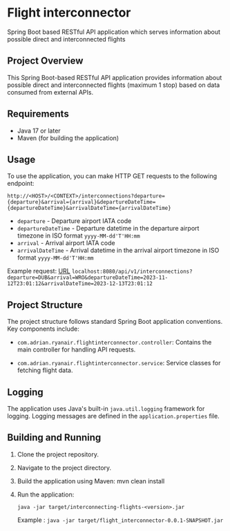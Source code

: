 # Flight interconnector
Spring Boot based RESTful API application which serves information about possible direct and interconnected flights
## Project Overview

This Spring Boot-based RESTful API application provides information about possible direct and interconnected flights (maximum 1 stop) based on data consumed from external APIs.

## Requirements

- Java 17 or later
- Maven (for building the application)

## Usage

To use the application, you can make HTTP GET requests to the following endpoint:

    http://<HOST>/<CONTEXT>/interconnections?departure={departure}&arrival={arrival}&departureDateTime={departureDateTime}&arrivalDateTime={arrivalDateTime}

- `departure` - Departure airport IATA code
- `departureDateTime` - Departure datetime in the departure airport timezone in ISO format `yyyy-MM-dd'T'HH:mm`
- `arrival` - Arrival airport IATA code
- `arrivalDateTime` - Arrival datetime in the arrival airport timezone in ISO format `yyyy-MM-dd'T'HH:mm`

Example request:
[URL](http://localhost:8080/api/v1/interconnections?departure=DUB&arrival=WRO&departureDateTime=2023-11-12T23:01:12&arrivalDateTime=2023-12-13T23:01:12)
`localhost:8080/api/v1/interconnections?departure=DUB&arrival=WRO&departureDateTime=2023-11-12T23:01:12&arrivalDateTime=2023-12-13T23:01:12`

## Project Structure

The project structure follows standard Spring Boot application conventions. Key components include:

- `com.adrian.ryanair.flightinterconnector.controller`: Contains the main controller for handling API requests.

- `com.adrian.ryanair.flightinterconnector.service`: Service classes for fetching flight data.


## Logging

The application uses Java's built-in `java.util.logging` framework for logging. Logging messages are defined in the `application.properties` file.



## Building and Running

1. Clone the project repository.
2. Navigate to the project directory.
3. Build the application using Maven:
   mvn clean install

4. Run the application:

   `java -jar target/interconnecting-flights-<version>.jar`

   Example :  `java -jar target/flight_interconnector-0.0.1-SNAPSHOT.jar`